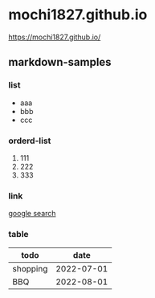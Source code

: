 # mochi1827.github.io

https://mochi1827.github.io/

## markdown-samples

### list
- aaa
- bbb
- ccc

### orderd-list
1. 111
1. 222
1. 333

### link
[google search](https:goole.com)

### table
| todo | date |
| --- | ---|
| shopping | 2022-07-01 |
| BBQ | 2022-08-01 |